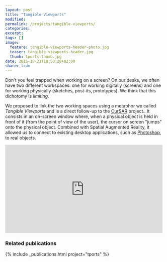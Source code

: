 ```yaml
---
layout: post
title: "Tangible Viewports"
modified:
permalink: /projects/tangible-viewports/
categories: 
excerpt:
tags: []
image:
  feature: tangible-viewports-header-photo.jpg
  teaser: tangible-viewports-header.jpg
  thumb: tports-thumb.jpg
date: 2015-10-21T18:50:28+02:00
share: true
---
```


Don't you feel trapped when working on a screen? On our desks, we often have two different workspaces: one for working digitally (screens) and one for working physically (sketches, post-its, prototypes). We think that this dichotomy is *limiting*.

We proposed to link the two working spaces using a metaphor we called *Tangible Viewports* and is a direct follow-up to the [CurSAR](/cursar-pointing-in-spatial-augmented-reality-from-2d-pointing-devices/) project.. It consists in an on-screen window where, when a physical object is held in front of it (from the point of view of the user), the cursor on screen "jumps" onto the physical object. Combined with Spatial Augmented Reality, it allowed us to connect to existing desktop applications, such as [Photoshop](http://www.adobe.com/fr/products/photoshop.html), to real objects.

<iframe src="https://player.vimeo.com/video/142358002" width="500" height="281" frameborder="0" webkitallowfullscreen mozallowfullscreen allowfullscreen></iframe>

### Related publications
{% include _publications.html project="tports" %}